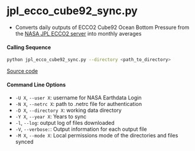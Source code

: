 jpl_ecco_cube92_sync.py
=======================

- Converts daily outputs of ECCO2 Cube92 Ocean Bottom Pressure from the [NASA JPL ECCO2 server](https://ecco.jpl.nasa.gov/drive/files/ECCO2/cube92_latlon_quart_90S90N/readme.txt) into monthly averages

#### Calling Sequence
```bash
python jpl_ecco_cube92_sync.py --directory <path_to_directory>
```
[Source code](https://github.com/tsutterley/model-harmonics/blob/main/ECCO/jpl_ecco_cube92_sync.py)

#### Command Line Options
- `-U X`, `--user X`: username for NASA Earthdata Login
- `-N X`, `--netrc X`: path to .netrc file for authentication
- `-D X`, `--directory X`: working data directory
- `-Y X`, `--year X`: Years to sync
- `-l`, `--log`: output log of files downloaded
- `-V`, `--verbose:`:  Output information for each output file
- `-M X`, `--mode X`: Local permissions mode of the directories and files synced

